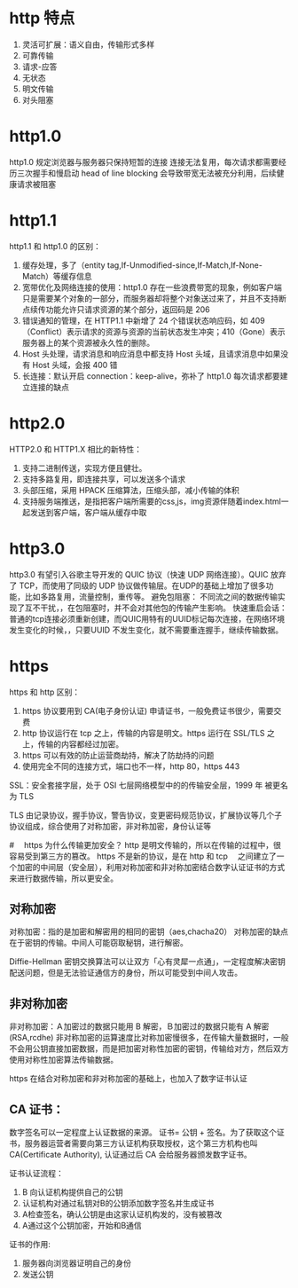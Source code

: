 # http 特点

1. 灵活可扩展：语义自由，传输形式多样
2. 可靠传输
3. 请求-应答
4. 无状态
5. 明文传输
6. 对头阻塞

# http1.0

http1.0 规定浏览器与服务器只保持短暂的连接
连接无法复用，每次请求都需要经历三次握手和慢启动
head of line blocking 会导致带宽无法被充分利用，后续健康请求被阻塞

# http1.1

http1.1 和 http1.0 的区别：

1. 缓存处理，多了（entity tag,If-Unmodified-since,If-Match,If-None-Match）等缓存信息
2. 宽带优化及网络连接的使用：http1.0 存在一些浪费带宽的现象，例如客户端只是需要某个对象的一部分，而服务器却将整个对象送过来了，并且不支持断点续传功能允许只请求资源的某个部分，返回码是 206
3. 错误通知的管理，在 HTTP1.1 中新增了 24 个错误状态响应码，如 409（Conflict）表示请求的资源与资源的当前状态发生冲突；410（Gone）表示服务器上的某个资源被永久性的删除。
4. Host 头处理，请求消息和响应消息中都支持 Host 头域，且请求消息中如果没有 Host 头域，会报 400 错
5. 长连接：默认开启 connection：keep-alive，弥补了 http1.0 每次请求都要建立连接的缺点

# http2.0

HTTP2.0 和 HTTP1.X 相比的新特性：

1. 支持二进制传送，实现方便且健壮。
2. 支持多路复用，即连接共享，可以发送多个请求
3. 头部压缩，采用 HPACK 压缩算法，压缩头部，减小传输的体积
4. 支持服务端推送，是指把客户端所需要的css,js，img资源伴随着index.html一起发送到客户端，客户端从缓存中取

# http3.0

http3.0 有望引入谷歌主导开发的 QUIC 协议（快速 UDP 网络连接）。QUIC 放弃了 TCP，而使用了同级的 UDP 协议做传输层。在UDP的基础上增加了很多功能，比如多路复用，流量控制，重传等。
避免包阻塞： 不同流之间的数据传输实现了互不干扰，，在包阻塞时，并不会对其他包的传输产生影响。
快速重启会话：普通的tcp连接必须重新创建，而QUIC用特有的UUID标记每次连接，在网络环境发生变化的时候，，只要UUID 不发生变化，就不需要重连握手，继续传输数据。

# https

https 和 http 区别：

1. https 协议要用到 CA(电子身份认证) 申请证书，一般免费证书很少，需要交费
2. http 协议运行在 tcp 之上，传输的内容是明文。https 运行在 SSL/TLS 之上，传输的内容都经过加密。
3. https 可以有效的防止运营商劫持，解决了防劫持的问题
4. 使用完全不同的连接方式，端口也不一样，http 80，https 443

SSL：安全套接字层，处于 OSI 七层网络模型中的的传输安全层，1999 年 被更名为 TLS

TLS 由记录协议，握手协议，警告协议，变更密码规范协议，扩展协议等几个子协议组成，综合使用了对称加密，非对称加密，身份认证等

#　 https 为什么传输更加安全？
http 是明文传输的，所以在传输的过程中，很容易受到第三方的篡改。
https 不是新的协议，是在 http 和 tcp 　之间建立了一个加密的中间层（安全层），利用对称加密和非对称加密结合数字认证证书的方式来进行数据传输，所以更安全。

## 对称加密

对称加密：指的是加密和解密用的相同的密钥（aes,chacha20）
对称加密的缺点在于密钥的传输。中间人可能窃取秘钥，进行解密。

Diffie-Hellman 密钥交换算法可以让双方「心有灵犀一点通」，一定程度解决密钥配送问题，但是无法验证通信方的身份，所以可能受到中间人攻击。

## 非对称加密

非对称加密：Ａ加密过的数据只能用 B 解密，Ｂ加密过的数据只能有 A 解密(RSA,rcdhe)
非对称加密的运算速度比对称加密慢很多，在传输大量数据时，一般不会用公钥直接加密数据，而是把加密对称性加密的密钥，传输给对方，然后双方使用对称性加密算法传输数据。

https 在结合对称加密和非对称加密的基础上，也加入了数字证书认证

## CA 证书：
数字签名可以一定程度上认证数据的来源。
证书= 公钥 + 签名。为了获取这个证书，服务器运营者需要向第三方认证机构获取授权，这个第三方机构也叫 CA(Certificate Authority), 认证通过后 CA 会给服务器颁发数字证书。

证书认证流程：
1. B 向认证机构提供自己的公钥
2. 认证机构对通过私钥对B的公钥添加数字签名并生成证书
3. A检查签名，确认公钥是由这家认证机构发的，没有被篡改
4. A通过这个公钥加密，开始和B通信

证书的作用:

1.  服务器向浏览器证明自己的身份
2.  发送公钥

